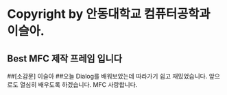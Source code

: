 # Copyright by 안동대학교 컴퓨터공학과 이슬아.
## Best MFC 제작 프레임 입니다

##[소감문] 이슬아
##오늘 Dialog를 배워보았는데 따라가기 쉽고 재밌었습니다. 앞으로도 열심히 배우도록 하겠습니다. MFC 사랑합니다.
